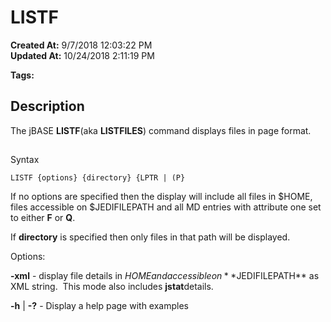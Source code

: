 # LISTF

**Created At:** 9/7/2018 12:03:22 PM  
**Updated At:** 10/24/2018 2:11:19 PM  

**Tags:**
<badge text='page formatting' vertical='middle' />

## Description

The jBASE **LISTF**(aka **LISTFILES**) command displays files in page format.

## 
Syntax

```
LISTF {options} {directory} {LPTR | (P}
```

If no options are specified then the display will include all files in $HOME, files accessible on $JEDIFILEPATH and all MD entries with attribute one set to either **F** or **Q**.

If **directory** is specified then only files in that path will be displayed.

Options:

**-xml** - display file details in $HOME and accessible on **$JEDIFILEPATH** as XML string.  This mode also includes **jstat**details.

**-h** | **-?** - Display a help page with examples
